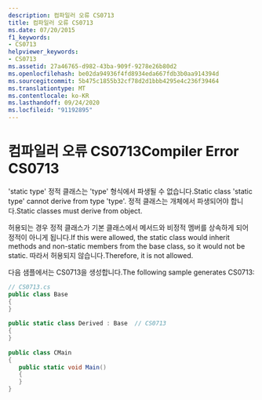 ```yaml
---
description: 컴파일러 오류 CS0713
title: 컴파일러 오류 CS0713
ms.date: 07/20/2015
f1_keywords:
- CS0713
helpviewer_keywords:
- CS0713
ms.assetid: 27a46765-d982-43ba-909f-9278e26b80d2
ms.openlocfilehash: be02da94936f4fd8934eda667fdb3b0aa914394d
ms.sourcegitcommit: 5b475c1855b32cf78d2d1bbb4295e4c236f39464
ms.translationtype: MT
ms.contentlocale: ko-KR
ms.lasthandoff: 09/24/2020
ms.locfileid: "91192895"
---
```

# <a name="compiler-error-cs0713"></a><span data-ttu-id="b2c92-103">컴파일러 오류 CS0713</span><span class="sxs-lookup"><span data-stu-id="b2c92-103">Compiler Error CS0713</span></span>

<span data-ttu-id="b2c92-104">'static type' 정적 클래스는 'type' 형식에서 파생될 수 없습니다.</span><span class="sxs-lookup"><span data-stu-id="b2c92-104">Static class 'static type' cannot derive from type 'type'.</span></span> <span data-ttu-id="b2c92-105">정적 클래스는 개체에서 파생되어야 합니다.</span><span class="sxs-lookup"><span data-stu-id="b2c92-105">Static classes must derive from object.</span></span>  
  
 <span data-ttu-id="b2c92-106">허용되는 경우 정적 클래스가 기본 클래스에서 메서드와 비정적 멤버를 상속하게 되어 정적이 아니게 됩니다.</span><span class="sxs-lookup"><span data-stu-id="b2c92-106">If this were allowed, the static class would inherit methods and non-static members from the base class, so it would not be static.</span></span> <span data-ttu-id="b2c92-107">따라서 허용되지 않습니다.</span><span class="sxs-lookup"><span data-stu-id="b2c92-107">Therefore, it is not allowed.</span></span>  
  
 <span data-ttu-id="b2c92-108">다음 샘플에서는 CS0713을 생성합니다.</span><span class="sxs-lookup"><span data-stu-id="b2c92-108">The following sample generates CS0713:</span></span>  
  
```csharp  
// CS0713.cs  
public class Base  
{  
}  
  
public static class Derived : Base  // CS0713  
{  
}  
  
public class CMain  
{  
   public static void Main()  
   {  
   }  
}  
```
